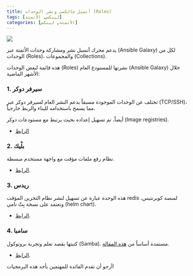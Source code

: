 ```yaml
---
title: آنسبل جالكسي ونشر الوحدات (Roles)
tags: [لينكس, الأتمتة]
categories: [الأتمتة, لينكس]
---
```


<img src="{{ site.baseurl_root }}/public/images/ansible.png" class="post-image resize-md center-image" />

يدعم محرك آنسبل نشر ومشاركة وحدات الأتمتة عبر (Ansible Galaxy) لكل من الوحدات (Roles)، والمجموعات (Collections).

هذه قائمة لبعض الوحدات (Roles) نشرتها للمستودع العام (Ansible Galaxy) خلال الأشهر الماضية:

<!-- post-excerpt -->

### 1. سيرفر دوكر
  تختلف عن الوحدات الموجودة مسبقاً بدعم النشر العام لسيرفر دوكر عبر (TCP/SSH)، مما يسمح باستخدامه للبناء والربط خارجياً.

  أيضاً، تم تسهيل إعداده بحيث يرتبط مع مستودعات دوكر (Image registries).

- [الرابط](https://galaxy.ansible.com/abarrak/docker_server_role)

### 2. بلْيك

  نظام رفع ملفات مؤقت مع واجهة مستخدم مبسطة.

  - [الرابط](https://galaxy.ansible.com/abarrak/plik_ansible_role).

### 3. ريدس

  هذه الوحدة عبارة عن تسهيل لنشر نظام التخزين المؤقت redis لمنصة كوبرنتيس، وتعتمد على نسخة بِتْ نامي (helm chart).

- [الرابط](https://galaxy.ansible.com/abarrak/redis_ansible_role).

### 4. سامبا

  كتبتها بقصد تعلم وتجربة بروتوكول (Samba). مستمدة أساساً من [هذه المقالة](https://www.redhat.com/sysadmin/getting-started-samba).

  - [الرابط](https://galaxy.ansible.com/abarrak/samba_ansible_role).

أرجو أن تقدم الفائدة للمهتمين بأحد هذه البرمجيات!
